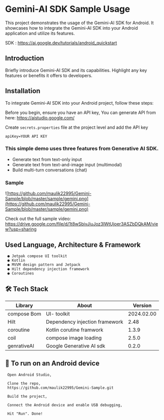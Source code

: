 # Gemini-AI SDK Sample Usage

This project demonstrates the usage of the Gemini-AI SDK for Android. It showcases how to integrate the Gemini-AI SDK into your Android application and utilize its features.

SDK : https://ai.google.dev/tutorials/android_quickstart

## Introduction

Briefly introduce Gemini-AI SDK and its capabilities. Highlight any key features or benefits it offers to developers.

## Installation

To integrate Gemini-AI SDK into your Android project, follow these steps:

Before you begin, ensure you have an API key, You can generate API from here: https://aistudio.google.com/

Create ```secrets.properties``` file at the project level and add the API key

```
apiKey=YOUR API KEY
```
### This simple demo uses three features from Generative AI SDK.

- Generate text from text-only input
- Generate text from text-and-image input (multimodal)
- Build multi-turn conversations (chat)

### Sample

![https://github.com/maulik22995/Gemini-Sample/blob/master/sample/gemini.png](https://github.com/maulik22995/Gemini-Sample/blob/master/sample/gemini.png)

Check out the full sample video: https://drive.google.com/file/d/1t8wSbivJiuJoz3lWtUjoer3ASZbDQkAM/view?usp=sharing

## Used Language, Architecture & Framework

```
 ● Jetpak compose UI toolkit
 ● Kotlin
 ● MVVM design pattern and Jetpack
 ● Hilt dependency injection framework
 ● Coroutines
```

## 🛠️ Tech Stack

| Library          | About                                         |   Version    |
| ---------------- | ----------------------------------------------| ------------ |
| compose Bom      | UI- toolkit                                   | 2024.02.00   |
| Hilt             | Dependency injection framework                | 2.48         |
| coroutine        | Kotlin corutine framwork                      | 1.3.9        |
| coil             | compose image loading                         | 2.5.0        |
| genrativeAI      | Google Generative AI sdk                      | 0.2.0        |


## 🚀 To run on an Android device

  ```
   Open Android Studio,
  
   Clone the repo,
   https://github.com/maulik22995/Gemini-Sample.git

   Build the project,

   Connect the Android device and enable USB debugging,
    
   Hit "Run". Done!
  ``` 
